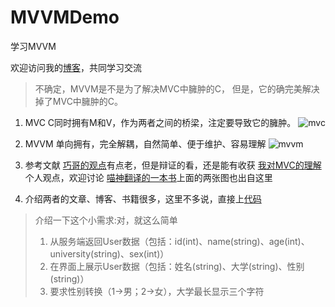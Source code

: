 # MVVMDemo
学习MVVM

欢迎访问我的[博客](http://www.jianshu.com/u/84694439bd88)，共同学习交流

> 不确定，MVVM是不是为了解决MVC中臃肿的C，
> 但是，它的确完美解决掉了MVC中臃肿的C。

1. MVC
C同时拥有M和V，作为两者之间的桥梁，注定要导致它的臃肿。
![mvc](http://upload-images.jianshu.io/upload_images/3246932-232c58e5ce39d5d8.png?imageMogr2/auto-orient/strip%7CimageView2/2/w/1240)

2. MVVM
单向拥有，完全解耦，自然简单、便于维护、容易理解
![mvvm](http://upload-images.jianshu.io/upload_images/3246932-15e7ca8bdd7652f7.png?imageMogr2/auto-orient/strip%7CimageView2/2/w/1240)

3. 参考文献
[巧哥的观点](http://www.infoq.com/cn/articles/rethinking-mvc-mvvm)有点老，但是辩证的看，还是能有收获
[我对MVC的理解](http://www.jianshu.com/p/6602b4b40712)个人观点，欢迎讨论
[喵神翻译的一本书](https://www.gitbook.com/book/kevinhm/functionalreactiveprogrammingonios/details)上面的两张图也出自这里

4. 介绍两者的文章、博客、书籍很多，这里不多说，直接上[代码](https://github.com/lych0317/MVVMDemo)
> 介绍一下这个小需求:对，就这么简单
> 1. 从服务端返回User数据（包括：id(int)、name(string)、age(int)、university(string)、sex(int)）
> 2. 在界面上展示User数据（包括：姓名(string)、大学(string)、性别(string)）
> 3. 要求性别转换（1->男；2->女），大学最长显示三个字符

